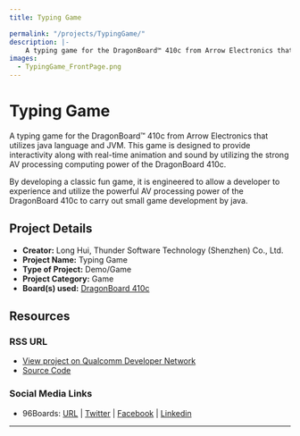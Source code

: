 ```yaml
---
title: Typing Game

permalink: "/projects/TypingGame/"
description: |-
    A typing game for the DragonBoard™ 410c from Arrow Electronics that utilizes java language and JVM. This game is designed to provide interactivity along with real-time animation and sound by utilizing the strong AV processing computing power of the DragonBoard 410c.
images:
  - TypingGame_FrontPage.png
---
```

# Typing Game

A typing game for the DragonBoard™ 410c from Arrow Electronics that utilizes java language and JVM. This game is designed to provide interactivity along with
real-time animation and sound by utilizing the strong AV processing computing power of the DragonBoard 410c.

By developing a classic fun game, it is engineered to allow a developer to experience and utilize the powerful AV processing power of the DragonBoard 410c to
carry out small game development by java.

## Project Details

- **Creator:** Long Hui, Thunder Software Technology (Shenzhen) Co., Ltd.
- **Project Name:** Typing Game
- **Type of Project:** Demo/Game
- **Project Category:** Game
- **Board(s) used:** [DragonBoard 410c](https://www.96boards.org/product/dragonboard410c/)

## Resources

### RSS URL

- [View project on Qualcomm Developer Network](https://developer.qualcomm.com/project/typing-game)
- [Source Code](http://pan.baidu.com/s/1dFxGXt3)

### Social Media Links

- 96Boards: [URL](https://www.96boards.org/) &#124; [Twitter](https://twitter.com/96boards) &#124; [Facebook](https://www.facebook.com/96Boards) &#124; [Linkedin](https://www.linkedin.com/company/{{site.linkedin_username}}/)


***
